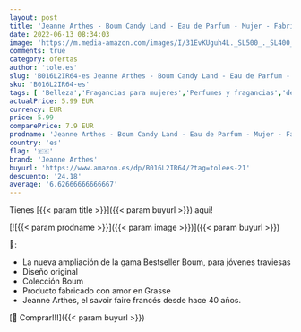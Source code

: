 ```yaml
---
layout: post
title: 'Jeanne Arthes - Boum Candy Land - Eau de Parfum - Mujer - Fabricado en Francia - 100 ml'
date: 2022-06-13 08:34:03
image: 'https://m.media-amazon.com/images/I/31EvKUguh4L._SL500_._SL400_.jpg'
comments: true
category: ofertas
author: 'tole.es'
slug: 'B016L2IR64-es Jeanne Arthes - Boum Candy Land - Eau de Parfum - Mujer -...'
sku: 'B016L2IR64-es'
tags: [ 'Belleza','Fragancias para mujeres','Perfumes y fragancias','de','eau','jeanne arthes','parfum','🇪🇸', ]
actualPrice: 5.99 EUR
currency: EUR
price: 5.99
comparePrice: 7.9 EUR
prodname: 'Jeanne Arthes - Boum Candy Land - Eau de Parfum - Mujer - Fabricado en Francia - 100 ml'
country: 'es'
flag: '🇪🇸'
brand: 'Jeanne Arthes'
buyurl: 'https://www.amazon.es/dp/B016L2IR64/?tag=tolees-21'
descuento: '24.18'
average: '6.62666666666667'
---
```


Tienes [{{< param title >}}]({{< param buyurl >}}) aqui!

[![{{< param prodname >}}]({{< param image >}})]({{< param buyurl >}})

🔎:

- La nueva ampliación de la gama Bestseller Boum, para jóvenes traviesas
- Diseño original
- Colección Boum
- Producto fabricado con amor en Grasse
- Jeanne Arthes, el savoir faire francés desde hace 40 años.

[🛒 Comprar!!!]({{< param buyurl >}})

